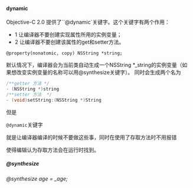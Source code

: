 #### dynamic

Objective-C 2.0 提供了``@dynamic`关键字。这个关键字有两个作用：

- 1 让编译器不要创建实现属性所用的实例变量；
- 2 让编译器不要创建该属性的get和setter方法。

`@property(nonatomic, copy) NSString *string;`

 默认情况下，编译器会为当前类自动生成一个NSString *_string的实例变量（如果想改变实例变量的名称可以用@synthesize关键字）。 同时会生成两个名为

```objective-c
/**getter 方法 */
- (NSString *)string 
/**setter 方法  */
- (void)setString:(NSString *)String  
```

但是

`@dynamic`关键字

就是让编译器编译的时候不要做这些事，同时在使用了存取方法时不用报错

使得编辑认为存取方法会在运行时找到。

##### @synthesize

###### @synthesize  age = _age;
